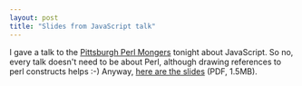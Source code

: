 ```yaml
---
layout: post
title: "Slides from JavaScript talk"
---
```




<p>I gave a talk to the <a href="http://pgh.pm.org/">Pittsburgh Perl Mongers</a> tonight about JavaScript. So no, every talk doesn't need to be about Perl, although drawing references to perl constructs helps :-) Anyway, <a href="http://www.cwinters.com/raw/javascript_for_pghpm.pdf">here are the slides</a> (PDF, 1.5MB).</p>


